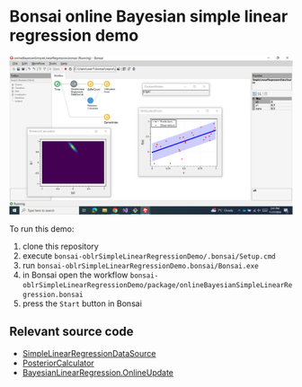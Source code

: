 # Bonsai online Bayesian simple linear regression demo

![workflow](figures/workflow.png)

To run this demo:

1. clone this repository
2. execute `bonsai-oblrSimpleLinearRegressionDemo/.bonsai/Setup.cmd`
3. run `bonsai-oblrSimpleLinearRegressionDemo.bonsai/Bonsai.exe`
4. in Bonsai open the workflow `bonsai-oblrSimpleLinearRegressionDemo/package/onlineBayesianSimpleLinearRegression.bonsai`
5. press the `Start` button in Bonsai

## Relevant source code

- [SimpleLinearRegressionDataSource](package/Extensions/SimpleLinearRegressionDataSource.cs)
- [PosteriorCalculator](https://github.com/joacorapela/bonsai-Bonsai.ML-OnlineBayesianLinearRegression/blob/master/code/src/PosteriorCalculator.cs)
- [BayesianLinearRegression.OnlineUpdate](https://github.com/joacorapela/bayesianLinearRegressionCSharp/blob/master/code/src/bayesianLinearRegression/BayesianLinearRegression.cs#L6)
